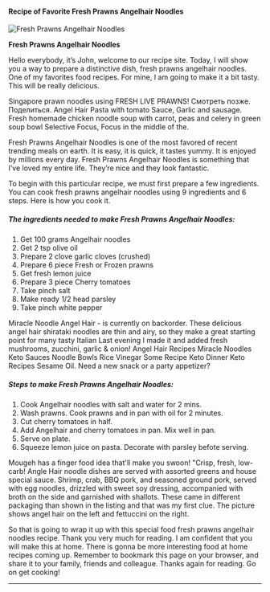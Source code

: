             

#### Recipe of Favorite Fresh Prawns Angelhair Noodles

![Fresh Prawns Angelhair Noodles](https://img-global.cpcdn.com/recipes/6338703040446464/751x532cq70/fresh-prawns-angelhair-noodles-recipe-main-photo.jpg)

**Fresh Prawns Angelhair Noodles**

Hello everybody, it’s John, welcome to our recipe site. Today, I will show you a way to prepare a distinctive dish, fresh prawns angelhair noodles. One of my favorites food recipes. For mine, I am going to make it a bit tasty. This will be really delicious.

Singapore prawn noodles using FRESH LIVE PRAWNS! Смотреть позже. Поделиться. Angel Hair Pasta with tomato Sauce, Garlic and sausage. Fresh homemade chicken noodle soup with carrot, peas and celery in green soup bowl Selective Focus, Focus in the middle of the.

Fresh Prawns Angelhair Noodles is one of the most favored of recent trending meals on earth. It is easy, it is quick, it tastes yummy. It is enjoyed by millions every day. Fresh Prawns Angelhair Noodles is something that I’ve loved my entire life. They’re nice and they look fantastic.

To begin with this particular recipe, we must first prepare a few ingredients. You can cook fresh prawns angelhair noodles using 9 ingredients and 6 steps. Here is how you cook it.

##### The ingredients needed to make Fresh Prawns Angelhair Noodles:

1.  Get 100 grams Angelhair noodles
2.  Get 2 tsp olive oil
3.  Prepare 2 clove garlic cloves (crushed)
4.  Prepare 6 piece Fresh or Frozen prawns
5.  Get fresh lemon juice
6.  Prepare 3 piece Cherry tomatoes
7.  Take pinch salt
8.  Make ready 1/2 head parsley
9.  Take pinch white pepper

Miracle Noodle Angel Hair - is currently on backorder. These delicious angel hair shirataki noodles are thin and airy, so they make a great starting point for many tasty Italian Last evening I made it and added fresh mushrooms, zucchini, garlic & onion! Angel Hair Recipes Miracle Noodles Keto Sauces Noodle Bowls Rice Vinegar Some Recipe Keto Dinner Keto Recipes Sesame Oil. Need a new snack or a party appetizer?

##### Steps to make Fresh Prawns Angelhair Noodles:

1.  Cook Angelhair noodles with salt and water for 2 mins.
2.  Wash prawns. Cook prawns and in pan with oil for 2 minutes.
3.  Cut cherry tomatoes in half.
4.  Add Angelhair and cherry tomatoes in pan. Mix well in pan.
5.  Serve on plate.
6.  Squeeze lemon juice on pasta. Decorate with parsley befote serving.

Mougeh has a finger food idea that'll make you swoon! "Crisp, fresh, low-carb! Angle Hair noodle dishes are served with assorted greens and house special sauce. Shrimp, crab, BBQ pork, and seasoned ground pork, served with egg noodles, drizzled with sweet soy dressing, accompanied with broth on the side and garnished with shallots. These came in different packaging than shown in the listing and that was my first clue. The picture shows angel hair on the left and fettuccini on the right.

So that is going to wrap it up with this special food fresh prawns angelhair noodles recipe. Thank you very much for reading. I am confident that you will make this at home. There is gonna be more interesting food at home recipes coming up. Remember to bookmark this page on your browser, and share it to your family, friends and colleague. Thanks again for reading. Go on get cooking!

* * *